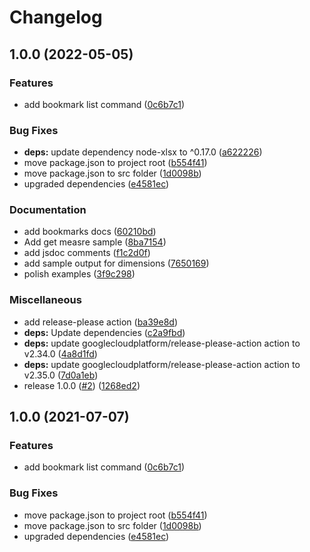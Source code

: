 # Changelog

## 1.0.0 (2022-05-05)


### Features

* add bookmark list command ([0c6b7c1](https://github.com/ptarmiganlabs/ctrl-q-cli/commit/0c6b7c1e2664a627bf9febcab7009b0500d705a6))


### Bug Fixes

* **deps:** update dependency node-xlsx to ^0.17.0 ([a622226](https://github.com/ptarmiganlabs/ctrl-q-cli/commit/a6222266c4e2751788686ab2a8d9eb9cf08e67f7))
* move package.json to project root ([b554f41](https://github.com/ptarmiganlabs/ctrl-q-cli/commit/b554f414a241b588504bf53e103a6f55961160aa))
* move package.json to src folder ([1d0098b](https://github.com/ptarmiganlabs/ctrl-q-cli/commit/1d0098b8b8b42e348c2c066ea6580bbb976520e3))
* upgraded dependencies ([e4581ec](https://github.com/ptarmiganlabs/ctrl-q-cli/commit/e4581ec3f2ffe9737d7444d0f1a23f06003d16d3))


### Documentation

* add bookmarks docs ([60210bd](https://github.com/ptarmiganlabs/ctrl-q-cli/commit/60210bd0a799e1eab0ac102c4a2830af857ce8ce))
* Add get measre sample ([8ba7154](https://github.com/ptarmiganlabs/ctrl-q-cli/commit/8ba715495e8e62e4c2dcbe8e2a5e9659158084ab))
* add jsdoc comments ([f1c2d0f](https://github.com/ptarmiganlabs/ctrl-q-cli/commit/f1c2d0f10efb67c9b74dbd0979b811b3769e54dd))
* add sample output for dimensions ([7650169](https://github.com/ptarmiganlabs/ctrl-q-cli/commit/76501698bccb6824bec2a1498660a27f9f79f4fd))
* polish examples ([3f9c298](https://github.com/ptarmiganlabs/ctrl-q-cli/commit/3f9c298abf5836d2bfd0ed86e884c3a6bb4efd6c))


### Miscellaneous

* add release-please action ([ba39e8d](https://github.com/ptarmiganlabs/ctrl-q-cli/commit/ba39e8df80729a33545dc07fbc9001e56dfd8c1c))
* **deps:** Update dependencies ([c2a9fbd](https://github.com/ptarmiganlabs/ctrl-q-cli/commit/c2a9fbd04fad4c11eb1c93570af2db467ac41ccd))
* **deps:** update googlecloudplatform/release-please-action action to v2.34.0 ([4a8d1fd](https://github.com/ptarmiganlabs/ctrl-q-cli/commit/4a8d1fd544ac1babc34396b34d47a6238d7aaa9c))
* **deps:** update googlecloudplatform/release-please-action action to v2.35.0 ([7d0a1eb](https://github.com/ptarmiganlabs/ctrl-q-cli/commit/7d0a1eb9d21bb925ddd6e2183622bbd0b473b10f))
* release 1.0.0 ([#2](https://github.com/ptarmiganlabs/ctrl-q-cli/issues/2)) ([1268ed2](https://github.com/ptarmiganlabs/ctrl-q-cli/commit/1268ed2e9cb375431bc1ef54231e7f70f490447b))

## 1.0.0 (2021-07-07)


### Features

* add bookmark list command ([0c6b7c1](https://www.github.com/ptarmiganlabs/ctrl-q-cli/commit/0c6b7c1e2664a627bf9febcab7009b0500d705a6))


### Bug Fixes

* move package.json to project root ([b554f41](https://www.github.com/ptarmiganlabs/ctrl-q-cli/commit/b554f414a241b588504bf53e103a6f55961160aa))
* move package.json to src folder ([1d0098b](https://www.github.com/ptarmiganlabs/ctrl-q-cli/commit/1d0098b8b8b42e348c2c066ea6580bbb976520e3))
* upgraded dependencies ([e4581ec](https://www.github.com/ptarmiganlabs/ctrl-q-cli/commit/e4581ec3f2ffe9737d7444d0f1a23f06003d16d3))
